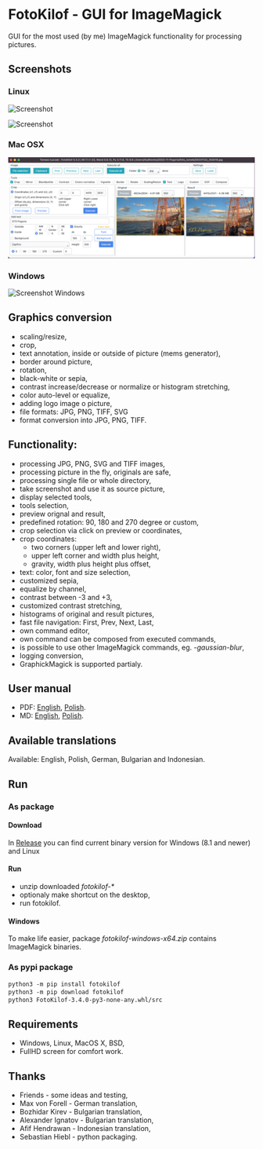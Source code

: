 # FotoKilof - GUI for ImageMagick
GUI for the most used (by me) ImageMagick functionality for processing pictures. 

## Screenshots

### Linux
![Screenshot](https://raw.githubusercontent.com/TeaM-TL/FotoKilof/master/screenshots/fotokilof.png)

![Screenshot](https://raw.githubusercontent.com/TeaM-TL/FotoKilof/master/screenshots/fotokilof2.png)

### Mac OSX
![Screenshot MacOS](https://raw.githubusercontent.com/TeaM-TL/FotoKilof/master/screenshots/fotokilof_macos.png)

### Windows
![Screenshot Windows](https://raw.githubusercontent.com/TeaM-TL/FotoKilof/master/screenshots/fotokilof_windows.png)

## Graphics conversion
 - scaling/resize,
 - crop,
 - text annotation, inside or outside of picture (mems generator),
 - border around picture,
 - rotation,
 - black-white or sepia,
 - contrast increase/decrease or normalize or histogram stretching,
 - color auto-level or equalize,
 - adding logo image o picture,
 - file formats: JPG, PNG, TIFF, SVG
 - format conversion into JPG, PNG, TIFF.

## Functionality:
 - processing JPG, PNG, SVG and TIFF images,
 - processing picture in the fly, originals are safe,
 - processing single file or whole directory,
 - take screenshot and use it as source picture,
 - display selected tools,
 - tools selection,
 - preview orignal and result,
 - predefined rotation: 90, 180 and 270 degree or custom,
 - crop selection via click on preview or coordinates,
 - crop coordinates:
   - two corners (upper left and lower right),
   - upper left corner and width plus height,
   - gravity, width plus height plus offset,
 - text: color, font and size selection,
 - customized sepia,
 - equalize by channel,
 - contrast between -3 and +3,
 - customized contrast stretching,
 - histograms of original and result pictures,
 - fast file navigation: First, Prev, Next, Last,
 - own command editor,
 - own command can be composed from executed commands,
 - is possible to use other ImageMagick commands, eg. *-gaussian-blur*,
 - logging conversion,
 - GraphickMagick is supported partialy.

## User manual
- PDF: [English](https://raw.githubusercontent.com/TeaM-TL/FotoKilof/master/doc/en/fotokilof.pdf), [Polish](https://raw.githubusercontent.com/TeaM-TL/FotoKilof/master/doc/pl/fotokilof.pdf).
- MD: [English](doc/en/fotokilof.md), [Polish](doc/pl/fotokilof.md).


## Available translations
Available: English, Polish, German, Bulgarian and Indonesian.

## Run

### As package

#### Download 
In [Release](https://github.com/TeaM-TL/FotoKilof/releases) you can find current binary version for Windows (8.1 and newer) and Linux

#### Run
 - unzip downloaded *fotokilof-\**
 - optionaly make shortcut on the desktop,
 - run fotokilof.

#### Windows
To make life easier, package *fotokilof-windows-x64.zip* contains ImageMagick binaries.

### As pypi package

```
python3 -m pip install fotokilof
python3 -m pip download fotokilof
python3 FotoKilof-3.4.0-py3-none-any.whl/src
```

## Requirements
 - Windows, Linux, MacOS X, BSD,
 - FullHD screen for comfort work.

## Thanks

 - Friends - some ideas and testing,
 - Max von Forell - German translation,
 - Bozhidar Kirev - Bulgarian translation,
 - Alexander Ignatov - Bulgarian translation,
 - Afif Hendrawan - Indonesian translation,
 - Sebastian Hiebl - python packaging.
